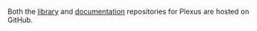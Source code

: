 Both the [library](https://github.com/olson-sean-k/plexus) and
[documentation](https://github.com/olson-sean-k/plexus-web) repositories for
Plexus are hosted on GitHub.
